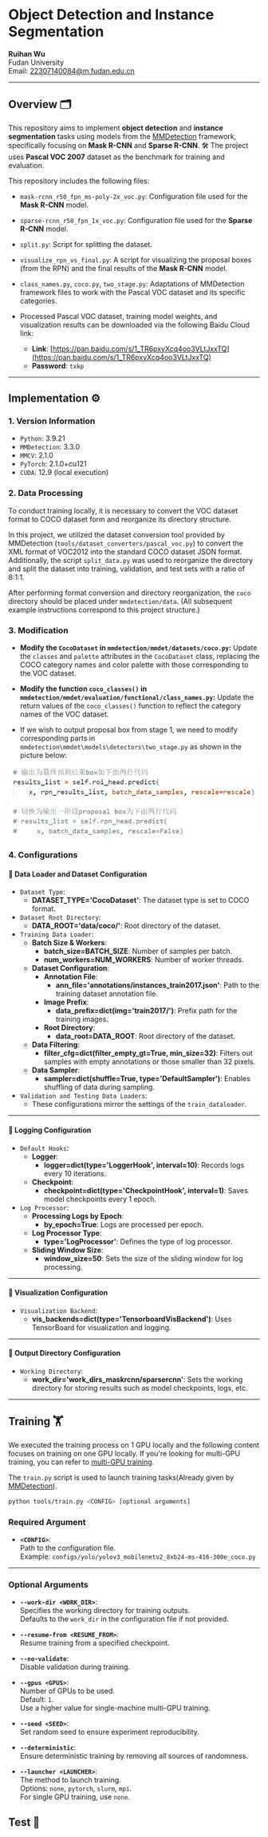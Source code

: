 # Object Detection and Instance Segmentation

**Ruihan Wu**  
Fudan University  
Email: [22307140084@m.fudan.edu.cn](mailto:22307140084@m.fudan.edu.cn)

---


## Overview 🗂

This repository aims to implement **object detection** and **instance segmentation** tasks using models from the [MMDetection](https://github.com/open-mmlab/mmdetection) framework, specifically focusing on **Mask R-CNN** and **Sparse R-CNN**. 🛠 The project uses **Pascal VOC 2007** dataset as the benchmark for training and evaluation. 

This repository includes the following files:

- `mask-rcnn_r50_fpn_ms-poly-2x_voc.py`: Configuration file used for the **Mask R-CNN** model.
- `sparse-rcnn_r50_fpn_1x_voc.py`: Configuration file used for the **Sparse R-CNN** model.
- `split.py`: Script for splitting the dataset.
- `visualize_rpn_vs_final.py`: A script for visualizing the proposal boxes (from the RPN) and the final results of the **Mask R-CNN** model.
- `class_names.py`, `coco.py`, `two_stage.py`: Adaptations of MMDetection framework files to work with the Pascal VOC dataset and its specific categories.

- Processed Pascal VOC dataset, training model weights, and visualization results can be downloaded via the following Baidu Cloud link:
  - **Link**: [https://pan.baidu.com/s/1_TR6pxyXcq4oo3VLtJxxTQ](https://pan.baidu.com/s/1_TR6pxyXcq4oo3VLtJxxTQ)
  - **Password**: `txkp`

---

## Implementation ⚙️

### 1. Version Information
- `Python`: 3.9.21
- `MMDetection`: 3.3.0
- `MMCV`: 2.1.0
- `PyTorch`: 2.1.0+cu121
- `CUDA`: 12.9 (local execution)

### 2. Data Processing

To conduct training locally, it is necessary to convert the VOC dataset format to COCO dataset form and reorganize its directory structure.

In this project, we utilized the dataset conversion tool provided by MMDetection (`tools/dataset_converters/pascal_voc.py`) to convert the XML format of VOC2012 into the standard COCO dataset JSON format. Additionally, the script `split_data.py` was used to reorganize the directory and split the dataset into training, validation, and test sets with a ratio of 8:1:1.

After performing format conversion and directory reorganization, the `coco` directory should be placed under `mmdetection/data`. (All subsequent example instructions correspond to this project structure.)

### 3. Modification

- **Modify the `CocoDataset` in `mmdetection/mmdet/datasets/coco.py`:**
   Update the `classes` and `palette` attributes in the `CocoDataset` class, replacing the COCO category names and color palette with those corresponding to the VOC dataset.

- **Modify the function `coco_classes()` in `mmdetection/mmdet/evaluation/functional/class_names.py`:**
   Update the return values of the `coco_classes()` function to reflect the category names of the VOC dataset.

- If we wish to output proposal box from stage 1, we need to modify corresponding parts in `mmdetection\mmdet\models\detectors\two_stage.py` as shown in the picture below:

![Proposal Boxes](README_images/proposal_box.png)

### 4. Configurations

#### 📂 Data Loader and Dataset Configuration
- `Dataset Type`:  
  - **DATASET_TYPE='CocoDataset'**: The dataset type is set to COCO format.  
- `Dataset Root Directory`:  
  - **DATA_ROOT='data/coco/'**: Root directory of the dataset.  
- `Training Data Loader`:  
  - **Batch Size & Workers**:  
    - **batch_size=BATCH_SIZE**: Number of samples per batch.  
    - **num_workers=NUM_WORKERS**: Number of worker threads.  
  - **Dataset Configuration**:  
    - **Annotation File**:  
      - **ann_file='annotations/instances_train2017.json'**: Path to the training dataset annotation file.  
    - **Image Prefix**:  
      - **data_prefix=dict(img='train2017/')**: Prefix path for the training images.  
    - **Root Directory**:  
      - **data_root=DATA_ROOT**: Root directory of the dataset.  
  - **Data Filtering**:  
    - **filter_cfg=dict(filter_empty_gt=True, min_size=32)**: Filters out samples with empty annotations or those smaller than 32 pixels.  
  - **Data Sampler**:  
    - **sampler=dict(shuffle=True, type='DefaultSampler')**: Enables shuffling of data during sampling.  
- `Validation and Testing Data Loaders`:  
  - These configurations mirror the settings of the `train_dataloader`.  

---

#### 📝 Logging Configuration
- `Default Hooks`:  
  - **Logger**:  
    - **logger=dict(type='LoggerHook', interval=10)**: Records logs every 10 iterations.  
  - **Checkpoint**:  
    - **checkpoint=dict(type='CheckpointHook', interval=1)**: Saves model checkpoints every 1 epoch.  
- `Log Processor`:  
  - **Processing Logs by Epoch**:  
    - **by_epoch=True**: Logs are processed per epoch.  
  - **Log Processor Type**:  
    - **type='LogProcessor'**: Defines the type of log processor.  
  - **Sliding Window Size**:  
    - **window_size=50**: Sets the size of the sliding window for log processing.  

---

#### 🎨 Visualization Configuration
- `Visualization Backend`:  
  - **vis_backends=dict(type='TensorboardVisBackend')**: Uses TensorBoard for visualization and logging.  

---

#### 📂 Output Directory Configuration
- `Working Directory`:  
  - **work_dir='work_dirs_maskrcnn/sparsercnn'**: Sets the working directory for storing results such as model checkpoints, logs, etc.

---

## Training 🏋️

We executed the training process on 1 GPU locally and the following content focuses on training on one GPU locally. If you're looking for multi-GPU training, you can refer to [multi-GPU training](https://github.com/jia-zhuang/pytorch-multi-gpu-training.git).

The `train.py` script is used to launch training tasks(Already given by [MMDetection](https://github.com/open-mmlab/mmdetection)).

```bash
python tools/train.py <CONFIG> [optional arguments]
```

### Required Argument

- **`<CONFIG>`**:  
  Path to the configuration file.  
  Example: `configs/yolo/yolov3_mobilenetv2_8xb24-ms-416-300e_coco.py`

---

### Optional Arguments

- **`--work-dir <WORK_DIR>`**:  
  Specifies the working directory for training outputs.  
  Defaults to the `work_dir` in the configuration file if not provided.

- **`--resume-from <RESUME_FROM>`**:  
  Resume training from a specified checkpoint.

- **`--no-validate`**:  
  Disable validation during training.

- **`--gpus <GPUS>`**:  
  Number of GPUs to be used.  
  Default: `1`.  
  Use a higher value for single-machine multi-GPU training.

- **`--seed <SEED>`**:  
  Set random seed to ensure experiment reproducibility.

- **`--deterministic`**:  
  Ensure deterministic training by removing all sources of randomness.

- **`--launcher <LAUNCHER>`**:  
  The method to launch training.  
  Options: `none`, `pytorch`, `slurm`, `mpi`.  
  For single GPU training, use `none`.



## Test 🧪
